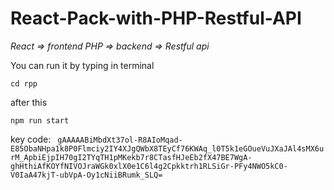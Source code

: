 # React-Pack-with-PHP-Restful-API
*React => frontend*
*PHP => backend => Restful api*

You can run it by typing in terminal

`cd rpp`

after this

`npm run start`
  




key code:
` gAAAAABiMbdXt37ol-R8AIoMqad-E85ObaNHpa1k8P0Flmciy2IY4XJgQWbX8TEyCf76KWAq_l0T5k1eGOueVuJXaJAl4sMX6urM_ApbiEjpIH70gI2TYqTH1pMKekb7r8CTasfHJeEb2fX47BE7WgA-ghHthiAfKOYfNIVOJraWGk0xlX0e1C6l4g2Cpkktrh1RLSiGr-PFy4NWO5kC0-V0IaA47kjT-ubVpA-Oy1cNiiBRumk_SLQ=`


